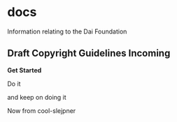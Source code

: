 # docs
Information relating to the Dai Foundation
## Draft Copyright Guidelines Incoming

**Get Started**

Do it

and keep on doing it

Now from cool-slejpner